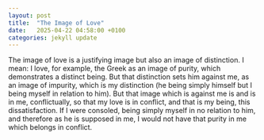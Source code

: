 ```yaml
---
layout: post
title:  "The Image of Love"
date:   2025-04-22 04:58:00 +0100
categories: jekyll update
---
```



The image of love is a justifying image but also an image of distinction. I mean: I love, for example, the Greek as an image of purity, which demonstrates a distinct being. But that distinction sets him against me, as an image of impurity, which is my distinction (he being simply himself but I being myself in relation to him). But that image which is against me is and is in me, conflictually, so that my love is in conflict, and that is my being, this dissatisfaction. If I were consoled, being simply myself in no relation to him, and therefore as he is supposed in me, I would not have that purity in me which belongs in conflict.  
 


